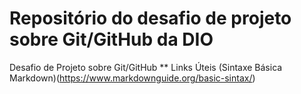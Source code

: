 # Repositório do desafio de projeto sobre Git/GitHub da DIO
Desafio de Projeto sobre Git/GitHub
** Links Úteis
(Sintaxe Básica Markdown)(https://www.markdownguide.org/basic-sintax/)
